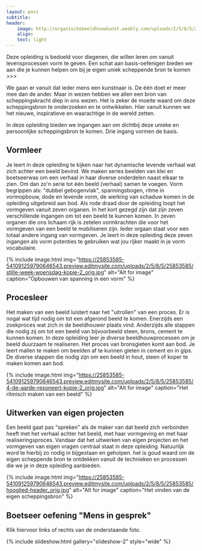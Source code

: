 ```yaml
---
layout: post
subtitle:
header:
    image: http://organischebeeldhouwkunst.weebly.com/uploads/2/5/8/5/25853585/maria_orig.jpg
    align:
    text: light
---
```

Deze opleiding is bedoeld voor diegenen, die willen leren om vanuit levensprocessen vorm te geven. Een schat aan basis-oefenigen bieden we aan die je kunnen helpen om bij je eigen uniek scheppende bron te komen >>>

We gaan er vanuit dat ieder mens een kunstnaar is. De één doet er meer mee dan de ander. Maar in wezen hebben we allen een bron van scheppingskracht diep in ons wezen. Het is zeker de moeite waard om deze scheppingsbron te onderzoeken en te ontwikkelen. Hier vanuit kunnen we het nieuwe, inspiratieve en waarachtige in de wereld zetten.

In deze opleiding bieden we ingangen aan om dichtbij deze unieke en persoonlijke scheppingsbron te komen.
Drie ingang vormen de basis.

## Vormleer
Je leert in deze opleiding te kijken naar het dynamische levende verhaal wat zich achter een beeld bevind.
We maken series beelden van klei en boetseerwas om een verhaal in haar diverse onderdelen naast elkaar te zien. Om dan zo'n serie tot één beeld (verhaal) samen te voegen.
Vorm begrippen als: "dubbel gebogenvlak", spanningsbogen, ritme in vormopbouw, dode en levende vorm, de werking van schaduw komen in de opleiding uitgebreid aan bod.
Als rode draad door de opleiding loopt het vormgeven vanuit zeven organen. In het kort gezegd zijn dat zijn zeven verschillende ingangen om tot een beeld te kunnen komen. In zeven organen die ons lichaam rijk is zetelen vormkrachten die voor het vormgeven van een beeld te mobiliseren zijn. Ieder orgaan staat voor een totaal andere ingang van vormgeven. Je leert in deze opleiding deze zeven ingangen  als vorm potenties te gebruiken wat jou rijker maakt in je vorm vocabulaire.   

{% include image.html img="https://25853585-541091259790646543.preview.editmysite.com/uploads/2/5/8/5/25853585/stille-week-woensdag-kopie-2_orig.jpg" alt="Alt for image" caption="Opbouwen van spanning in een vorm" %}


## Procesleer
Het maken van een beeld luistert naar het "uitrollen" van een proces. Er is nogal wat tijd nodig om tot een afgerond beeld te komen. Enerzijds een zoekproces wat zich in de beeldhouwer plaats vind. Anderzijds alle stappen die nodig zij om tot een beeld van bijvoorbeeld steen, brons, cement te kunnen komen.
In deze opleiding leer je diverse beeldhouwprocessen om je beeld duurzaam te realiseren. Het proces van bronsgieten komt aan bod. Je leert mallen te maken om beelden af te kunnen gieten in cement en in gips. De diverse stappen die nodig zijn om een beeld in hout, steen of koper te maken komen aan bod.

{% include image.html img="https://25853585-541091259790646543.preview.editmysite.com/uploads/2/5/8/5/25853585/4-de-aarde-resoneert-kopie-2_orig.jpg" alt="Alt for image" caption="Het ritmisch maken van een beeld" %}

## Uitwerken van eigen projecten
Een beeld gaat pas "spreken" als de maker van dat beeld zich verbonden heeft met het verhaal achter het beeld, met haar vormgeving en met haar realiseringsproces.
Vandaar dat het uitwerken van eigen projecten en het vormgeven van eigen vragen centraal staat in deze opleiding. Natuurlijk word te hierbij zo nodig in bijgestaan en geholpen.
het is goud waard om de eigen scheppende bron te ontdekken vanuit de technieken en processen die we je in deze opleiding aanbieden.


{% include image.html img="https://25853585-541091259790646543.preview.editmysite.com/uploads/2/5/8/5/25853585/hooglied-header_orig.jpg" alt="Alt for image" caption="Het vinden van de eigen scheppingsbron" %}




## Boetseer oefening "Mens in gesprek"  

Klik hiervoor links of rechts van de onderstaande foto.

{% include slideshow.html gallery="slideshow-2" style="wide" %}
